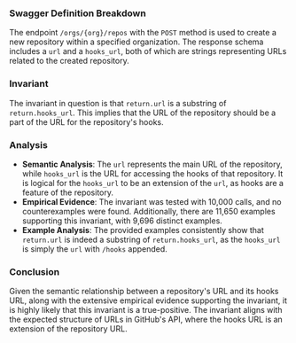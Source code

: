 ### Swagger Definition Breakdown
The endpoint `/orgs/{org}/repos` with the `POST` method is used to create a new repository within a specified organization. The response schema includes a `url` and a `hooks_url`, both of which are strings representing URLs related to the created repository.

### Invariant
The invariant in question is that `return.url` is a substring of `return.hooks_url`. This implies that the URL of the repository should be a part of the URL for the repository's hooks.

### Analysis
- **Semantic Analysis**: The `url` represents the main URL of the repository, while `hooks_url` is the URL for accessing the hooks of that repository. It is logical for the `hooks_url` to be an extension of the `url`, as hooks are a feature of the repository.
- **Empirical Evidence**: The invariant was tested with 10,000 calls, and no counterexamples were found. Additionally, there are 11,650 examples supporting this invariant, with 9,696 distinct examples.
- **Example Analysis**: The provided examples consistently show that `return.url` is indeed a substring of `return.hooks_url`, as the `hooks_url` is simply the `url` with `/hooks` appended.

### Conclusion
Given the semantic relationship between a repository's URL and its hooks URL, along with the extensive empirical evidence supporting the invariant, it is highly likely that this invariant is a true-positive. The invariant aligns with the expected structure of URLs in GitHub's API, where the hooks URL is an extension of the repository URL.

